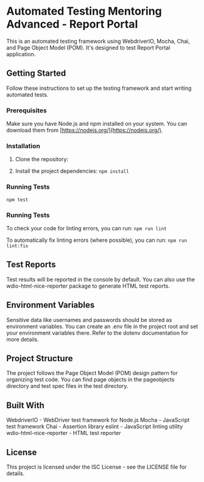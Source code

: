 # Automated Testing Mentoring Advanced - Report Portal

This is an automated testing framework using WebdriverIO, Mocha, Chai, and Page Object Model (POM). It's designed to test Report Portal application.


## Getting Started


Follow these instructions to set up the testing framework and start writing automated tests.

### Prerequisites

Make sure you have Node.js and npm installed on your system. You can download them from [https://nodejs.org/](https://nodejs.org/).

### Installation

1. Clone the repository:

2. Install the project dependencies:
   `npm install`

### Running Tests

`npm test`

### Running Tests

To check your code for linting errors, you can run:
`npm run lint`

To automatically fix linting errors (where possible), you can run:
`npm run lint:fix`

## Test Reports

Test results will be reported in the console by default. You can also use the wdio-html-nice-reporter package to generate HTML test reports.

## Environment Variables

Sensitive data like usernames and passwords should be stored as environment variables. You can create an .env file in the project root and set your environment variables there. Refer to the dotenv documentation for more details.

## Project Structure

The project follows the Page Object Model (POM) design pattern for organizing test code. You can find page objects in the pageobjects directory and test spec files in the test directory.

## Built With

WebdriverIO - WebDriver test framework for Node.js
Mocha - JavaScript test framework
Chai - Assertion library
eslint - JavaScript linting utility
wdio-html-nice-reporter - HTML test reporter

## License

This project is licensed under the ISC License - see the LICENSE file for details.
